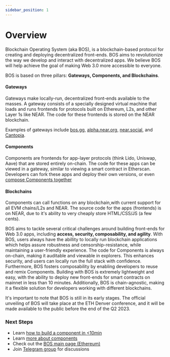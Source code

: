 ```yaml
---
sidebar_position: 1
---
```


# Overview

Blockchain Operating System (aka BOS), is a blockchain-based protocol for creating and deploying decentralized front-ends. BOS aims to revolutionize the way we develop and interact with decentralized apps. We believe BOS will help achieve the goal of making Web 3.0 more accessible to everyone.

BOS is based on three pillars: **Gateways, Components, and Blockchains**. 

#### Gateways 
Gateways make locally-run, decentralized front-ends available to the masses. A gateway consists of a specially designed virtual machine that loads and runs frontends for protocols built on Ethereum, L2s, and other Layer 1s like NEAR. The code for these frontends is stored on the NEAR blockchain. 

Examples of gateways include [bos.gg](https://bos.gg), [alpha.near.org](https://alpha.near.org), [near.social](https://near.social), and [Cantopia](https://cantopia.pages.dev).

#### Components
Components are frontends for app-layer protocols (think Lido, Uniswap, Aave) that are stored entirely on-chain. The code for these apps can be viewed in a gateway, similar to viewing a smart contract in Etherscan. Developers can fork these apps and deploy their own versions, or even [compose Components together](https://cantopia.pages.dev/#/mob.near/widget/WidgetSource?src=mattlock.near/widget/canto-landing-page)

#### Blockchains
Components can call functions on any blockchain,with current support for all EVM chains/L2s and NEAR. The source code for the apps (frontends) is on NEAR, due to it's ability to very cheaply store HTML/CSS/JS (a few cents).

BOS aims to tackle several critical challenges around building front-ends for Web 3.0 apps, including **access, security, composability, and agility**. With BOS, users always have the abillity to locally run blockchain applications which helps assure robustness and censorship-resistance, while maintaining a user-friendly experience. The code for Components is always on-chain, making it auditable and viewable in explorers. This enhances security, and users can locally run the full stack with confidence. Furthermore, BOS fosters composability by enabling developers to reuse and remix Components. Building with BOS is extremely lightweight and easy, with the ability to deploy new front-ends for smart contracts on mainnet in less than 10 minutes. Additionally, BOS is chain-agnostic, making it a flexible solution for developers working with different blockchains.

It's important to note that BOS is still in its early stages. The official unveiling of BOS will take place at the ETH Denver conference, and it will be made available to the public before the end of the Q2 2023. 

### Next Steps

* Learn [how to build a component in &lt;10min](./Tutorials/hello-world.md)
* Learn [more about components](components.md)
* Check out the [BOS main page (Ethereum)](https://bos.gg)
* Join [Telegram group](https://t.me/+ARDO0IPdsr43ZjAx) for discussions
